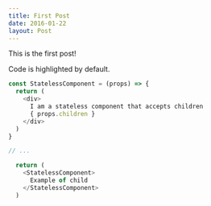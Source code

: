 ```yaml
---
title: First Post
date: 2016-01-22
layout: Post
---
```


This is the first post!

Code is highlighted by default.

```js
const StatelessComponent = (props) => {
  return (
    <div>
      I am a stateless component that accepts children
      { props.children }
    </div>
  )
}

// ...

  return (
    <StatelessComponent>
      Example of child
    </StatelessComponent>
  )
```
